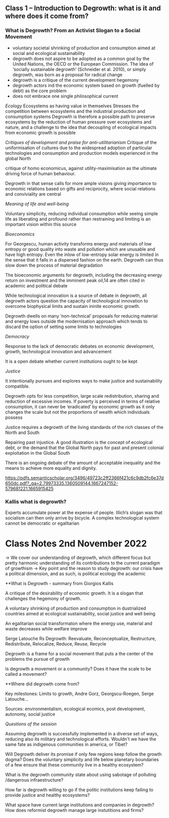 ## Class 1 – Introduction to Degrowth: what is it and where does it come from?

### What is Degrowth? From an Activist Slogan to a Social Movement

* voluntary societal shrinking of production and consumption aimed at social and ecological sustainability
* degrowth does not aspire to be adopted as a common goal by the United Nations, the OECD or the European Commission. The idea of ‘socially sustainable degrowth’ (Schneider et al. 2010), or simply degrowth, was born as a proposal for radical change
* degrowth is a critique of the current development hegemony
* degrowth actors ind the economic system based on growth (fuelled by debt) as the core problem
* does not embrace one single philosophical current

*Ecology*
Ecosystems as having value in themselves
Stresses the competition between ecosystems and the industrial production and consumption systems
Degrowth is therefore a possible path to preserve ecosystems by the reduction of human pressure over ecosystems and
nature, and a challenge to the idea that decoupling of ecological impacts from
economic growth is possible

*Critiques of development and praise for anti-utilitarianism*
Critique of the uniformisation of cultures due to the widespread adoption of particular technologies and consumption and production models experienced in the global North

critique of homo economicus, against utility-maximisation as the ultimate driving force of human behaviour.

Degrowth in that sense calls for more ample visions giving importance to economic relations based on gifts and reciprocity, where social relations and conviviality are central

*Meaning of life and well-being*

Voluntary simplicity, reducing individual consumption while seeing simple life as liberating and profound rather than restraining and limiting is an important vision within this source

*Bioeconomics*

For Georgescu, human activity transforms energy and materials of low entropy or good quality into waste and pollution which are unusable and have
high entropy. Even the inlow of low-entropy solar energy is limited in the
sense that it falls in a dispersed fashion on the earth. Degrowth can thus slow
down the process of material degradation

The bioeconomic arguments for degrowth, including the decreasing energy
return on investment and the imminent peak oil,14 are often cited in academic
and political debate

While technological innovation is a source of debate in
degrowth, all degrowth actors question the capacity of technological innovation to overcome biophysical limits and sustain ininite economic growth.

Degrowth dwells on many ‘non-technical’
proposals for reducing material and energy lows outside the modernisation approach which tends to discard the option of setting some limits to technologies

*Democracy*

Response to the lack of democratic debates on economic development, growth, technological innovation and advancement

It is a open debate whether current institutions ought to be kept

*Justice*

It intentionally pursues and explores ways to make justice and sustainability compatible.

Degrowth opts for less competition, large scale redistribution, sharing and reduction of excessive incomes. If poverty is perceived in terms of relative consumption, it can never be ‘eradicated’ by economic growth as it only changes the scale but not the proportions of wealth which individuals possess

Justice requires a degrowth of the living standards of the rich classes of the North and South

Repairing past injustice. A good illustration is the concept of ecological debt, or the demand that the Global North pays for past
and present colonial exploitation in the Global South

There is an ongoing debate of the amount of acceptable inequality and the means to achieve more equality and dignity.


https://pdfs.semanticscholar.org/3496/49723c2ff2366f421c6c9db2fc6e37d650dc.pdf?_ga=2.79973335.1360509144.1667247152-579681221.1665915425

### Kallis what is degrowth?

Experts accumulate power at the expense of
people. Illich’s slogan was that socialism can then only arrive by bicycle. A
complex technological system cannot be democratic or egalitarian

# Class Notes 2nd November 2022
-> We cover our understanding of degrowth, which different focus but pretty harmonic understanding of its contributions to the current paradigm of growthism
-> Key point and the reason to study degrowth: our crisis have a political dimension, and as such, is political ecology the academic 

**What is Degrowth - summary from Giorgios Kallis

A critique of the desirability of economic growth. It is a slogan that challenges the hegemony of growth.

A voluntary shrinking of production and consumption in dustrialized countries aimed at ecological sustainability, social justice and well being

An egalitarian social transformaton where the energy use, material and waste decreases while welfare improve

Serge Latouche Rs Degrowth: Reevaluate, Reconceptualize, Restructure, Redistribute, Relocalize, Reduce, Reuse, Recycle

Degrowth is a frame for a social movement that puts a the center of the problems the pursue of growth

Is degrowth a movement or a community? Does it have the scale to be called a movement? 


**Where did degrowth come from?

Key milestones: Limits to growth, Andre Gorz, Georgscu-Roegen, Serge Latouche...

Sources:  environmentalism, ecological ecomics, post development, autonomy, social justice


*Questions of the session*

Assuming degrowth is successfully implemented in a diverse set of ways, reducing also its military and technological efforts. Wouldn't we have the same fate as  indigenous communities in america, or Tibet?

Will Degrowth deliver its promise if only few regions keep follow the growth dogma? Does the voluntary simplicity and life below planetary boundaries of a few ensure that these community live in a healthy ecosystem? 

What is the degrowth community state about using sabotage of polluting /dangerous infraestructure? 

How far is degrowth willing to go if the politic institutions keep failing to provide justice and healthy ecosystems?

What space have current large institutions and companies in degrowth? How does reformist degrowth manage large instutitions and firms?











